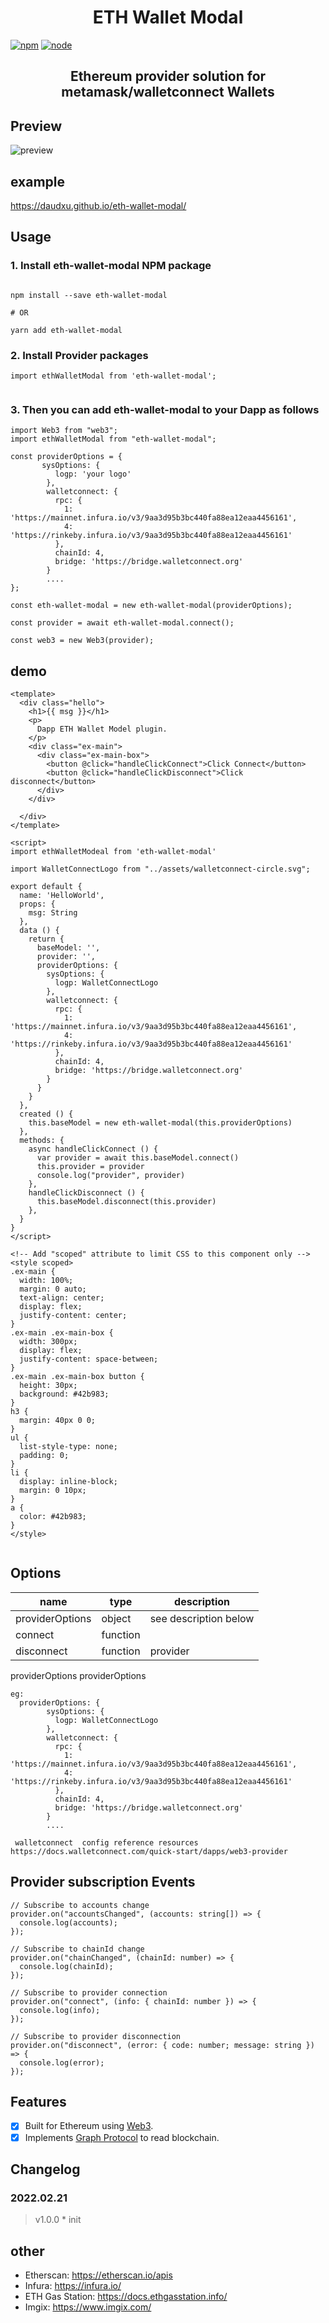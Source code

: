 <h1 align="center">
   ETH Wallet Modal
</h1>

[![npm][npm]][npm-url]
[![node][node]][node-url]

<h2 align="center">
  Ethereum provider solution for metamask/walletconnect Wallets
</h2>

## Preview

![preview](./images/preview.png)

## example
https://daudxu.github.io/eth-wallet-modal/

## Usage

### 1. Install eth-wallet-modal NPM package

```

npm install --save eth-wallet-modal

# OR

yarn add eth-wallet-modal

```

### 2. Install Provider packages

```
import ethWalletModal from 'eth-wallet-modal';


```

### 3. Then you can add eth-wallet-modal to your Dapp as follows

```
import Web3 from "web3";
import ethWalletModal from "eth-wallet-modal";

const providerOptions = {
       sysOptions: {
          logp: 'your logo'
        },
        walletconnect: {
          rpc: {
            1: 'https://mainnet.infura.io/v3/9aa3d95b3bc440fa88ea12eaa4456161',
            4: 'https://rinkeby.infura.io/v3/9aa3d95b3bc440fa88ea12eaa4456161'
          },
          chainId: 4,
          bridge: 'https://bridge.walletconnect.org'
        }
        ....
};

const eth-wallet-modal = new eth-wallet-modal(providerOptions);

const provider = await eth-wallet-modal.connect();

const web3 = new Web3(provider);

```

## demo

```
<template>
  <div class="hello">
    <h1>{{ msg }}</h1>
    <p>
      Dapp ETH Wallet Model plugin.
    </p>
    <div class="ex-main">
      <div class="ex-main-box">
        <button @click="handleClickConnect">Click Connect</button>
        <button @click="handleClickDisconnect">Click disconnect</button>
      </div>
    </div>

  </div>
</template>

<script>
import ethWalletModeal from 'eth-wallet-modal'

import WalletConnectLogo from "../assets/walletconnect-circle.svg";

export default {
  name: 'HelloWorld',
  props: {
    msg: String
  },
  data () {
    return {
      baseModel: '',
      provider: '',
      providerOptions: {
        sysOptions: {
          logp: WalletConnectLogo
        },
        walletconnect: {
          rpc: {
            1: 'https://mainnet.infura.io/v3/9aa3d95b3bc440fa88ea12eaa4456161',
            4: 'https://rinkeby.infura.io/v3/9aa3d95b3bc440fa88ea12eaa4456161'
          },
          chainId: 4,
          bridge: 'https://bridge.walletconnect.org'
        }
      }
    }
  },
  created () {
    this.baseModel = new eth-wallet-modal(this.providerOptions)
  },
  methods: {
    async handleClickConnect () {
      var provider = await this.baseModel.connect()
      this.provider = provider
      console.log("provider", provider)
    },
    handleClickDisconnect () {
      this.baseModel.disconnect(this.provider)
    },
  }
}
</script>

<!-- Add "scoped" attribute to limit CSS to this component only -->
<style scoped>
.ex-main {
  width: 100%;
  margin: 0 auto;
  text-align: center;
  display: flex;
  justify-content: center;
}
.ex-main .ex-main-box {
  width: 300px;
  display: flex;
  justify-content: space-between;
}
.ex-main .ex-main-box button {
  height: 30px;
  background: #42b983;
}
h3 {
  margin: 40px 0 0;
}
ul {
  list-style-type: none;
  padding: 0;
}
li {
  display: inline-block;
  margin: 0 10px;
}
a {
  color: #42b983;
}
</style>


```

## Options

| name            | type     | description           |
| --------------- | -------- | --------------------- |
| providerOptions | object   | see description below |
| connect         | function |                       |
| disconnect      | function | provider              |

providerOptions providerOptions

```
eg:
  providerOptions: {
        sysOptions: {
          logp: WalletConnectLogo
        },
        walletconnect: {
          rpc: {
            1: 'https://mainnet.infura.io/v3/9aa3d95b3bc440fa88ea12eaa4456161',
            4: 'https://rinkeby.infura.io/v3/9aa3d95b3bc440fa88ea12eaa4456161'
          },
          chainId: 4,
          bridge: 'https://bridge.walletconnect.org'
        }
        ....

 walletconnect  config reference resources  https://docs.walletconnect.com/quick-start/dapps/web3-provider
```

## Provider subscription Events

```
// Subscribe to accounts change
provider.on("accountsChanged", (accounts: string[]) => {
  console.log(accounts);
});

// Subscribe to chainId change
provider.on("chainChanged", (chainId: number) => {
  console.log(chainId);
});

// Subscribe to provider connection
provider.on("connect", (info: { chainId: number }) => {
  console.log(info);
});

// Subscribe to provider disconnection
provider.on("disconnect", (error: { code: number; message: string }) => {
  console.log(error);
});
```

## Features

- [x] Built for Ethereum using [Web3](https://github.com/ethereum/web3.js/).
- [x] Implements [Graph Protocol](https://github.com/graphprotocol) to read blockchain.

## Changelog

### 2022.02.21

> v1.0.0 \* init

## other

- Etherscan: https://etherscan.io/apis
- Infura: https://infura.io/
- ETH Gas Station: https://docs.ethgasstation.info/
- Imgix: https://www.imgix.com/

[npm]: https://img.shields.io/npm/v/postcss-load-config.svg
[npm-url]: https://npmjs.com/package/postcss-load-config
[node]: https://img.shields.io/node/v/postcss-load-plugins.svg
[node-url]: https://nodejs.org/
